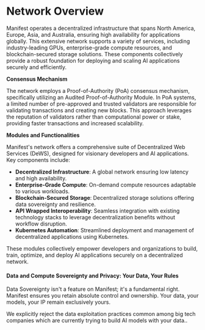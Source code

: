 # Network Overview

​Manifest operates a decentralized infrastructure that spans North America, Europe, Asia, and Australia, ensuring high availability for applications globally. This extensive network supports a variety of services, including industry-leading GPUs, enterprise-grade compute resources, and blockchain-secured storage solutions. These components collectively provide a robust foundation for deploying and scaling AI applications securely and efficiently.

**Consensus Mechanism**

The network employs a Proof-of-Authority (PoA) consensus mechanism, specifically utilizing an Audited Proof-of-Authority Module. In PoA systems, a limited number of pre-approved and trusted validators are responsible for validating transactions and creating new blocks. This approach leverages the reputation of validators rather than computational power or stake, providing faster transactions and increased scalability.

**Modules and Functionalities**

Manifest's network offers a comprehensive suite of Decentralized Web Services (DeWS), designed for visionary developers and AI applications. Key components include:​

* **Decentralized Infrastructure**: A global network ensuring low latency and high availability.​
* **Enterprise-Grade Compute**: On-demand compute resources adaptable to various workloads.​
* **Blockchain-Secured Storage**: Decentralized storage solutions offering data sovereignty and resilience.​
* **API Wrapped Interoperability**: Seamless integration with existing technology stacks to leverage decentralization benefits without workflow disruption.​
* **Kubernetes Automation**: Streamlined deployment and management of decentralized applications using Kubernetes.​

These modules collectively empower developers and organizations to build, train, optimize, and deploy AI applications securely on a decentralized network. ​

#### Data and Compute Sovereignty and Privacy: Your Data, Your Rules <a href="#docs-internal-guid-7618f17c-7fff-ca32-70a9-bd6e3cdaa806" id="docs-internal-guid-7618f17c-7fff-ca32-70a9-bd6e3cdaa806"></a>

Data Sovereignty isn't a feature on Manifest; it's a fundamental right. Manifest ensures you retain absolute control and ownership. Your data, your models, your IP remain exclusively yours.

We explicitly reject the data exploitation practices common among big tech companies which are currently trying to build AI models with your data..
